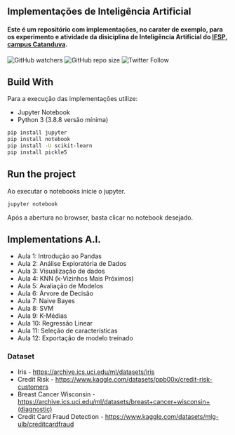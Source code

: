 ## Implementações de Inteligência Artificial

#### Este é um repositório com implementações, no carater de exemplo, para os experimento e atividade da disiciplina de  Inteligência Artificial do [IFSP, campus Catanduva](https://ctd.ifsp.edu.br/). 

![GitHub watchers](https://img.shields.io/github/watchers/flaviol-souza/intro-ia?style=social)
![GitHub repo size](https://img.shields.io/github/repo-size/flaviol-souza/intro-ia)
![Twitter Follow](https://img.shields.io/twitter/follow/flaviolsouza?style=social)


## Build With
Para a execução das implementações utilize: 
* Jupyter Notebook
* Python 3 (3.8.8 versão mínima)
```bash
pip install jupyter 
pip install notebook
pip install -U scikit-learn
pip install pickle5
```

## Run the project
Ao executar o notebooks inicie o jupyter.
```bash
jupyter notebook
```
Após a abertura no browser, basta clicar no notebook desejado.

## Implementations A.I.
* Aula 1: Introdução ao Pandas
* Aula 2: Análise Exploratória de Dados
* Aula 3: Visualização de dados
* Aula 4: KNN (k-Vizinhos Mais Próximos)
* Aula 5: Avaliação de Modelos
* Aula 6: Árvore de Decisão
* Aula 7: Naive Bayes
* Aula 8: SVM
* Aula 9: K-Médias
* Aula 10: Regressão Linear
* Aula 11: Seleção de características
* Aula 12: Exportação de modelo treinado

### Dataset 
* Iris - https://archive.ics.uci.edu/ml/datasets/iris
* Credit Risk - https://www.kaggle.com/datasets/ppb00x/credit-risk-customers
* Breast Cancer Wisconsin - https://archive.ics.uci.edu/ml/datasets/breast+cancer+wisconsin+(diagnostic)
* Credit Card Fraud Detection - https://www.kaggle.com/datasets/mlg-ulb/creditcardfraud